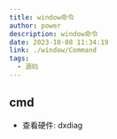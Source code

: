 ```yaml
---
title: window命令
author: power
description: window命令
date: 2023-10-08 11:34:19
link: ./window/Command
tags:
  - 源码
---
```


## cmd

- 查看硬件: dxdiag
